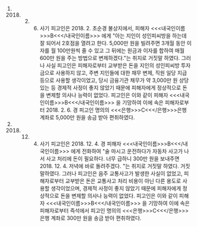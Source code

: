1. 2018. 2. 6. 사기
피고인은 2018. 2. 초순경 불상지에서, 피해자 <<<내국인이름>>>B<<</내국인이름>>> 에게 "아는 지인이 성인피씨방을 하는데 잘 되어서 2호점을 열려고 한다. 5,000만 원을 빌려주면 3개월 동안 이자를 월 100만원씩 줄 수 있고 그 뒤에는 원금과 이자를 합하여 매월 600만 원을 주는 방법으로 변제하겠다."는 취지로 거짓말 하였다. 그러나 사실 피고인은 피해자로부터 교부받은 돈을 지인의 성인피씨방 투자금으로 사용하지 않고, 주변 지인들에 대한 채무 변제, 직원 일당 지급 등으로 사용할 생각이었고, 당시 금융기관 채무가 약 3,000만 원 상당 있는 등 경제적 사정이 좋지 않았기 때문에 피해자에게 정상적으로 돈을 변제할 의사나 능력이 없었다.
피고인은 이와 같이 피해자 <<<내국인이름>>>B<<</내국인이름>>> 을 기망하여 이에 속은 피해자로부터 2018. 2. 6. 경 피고인 명의의 <<<은행>>>C<<</은행>>>은행 계좌로 5,000만 원을 송금 받아 편취하였다.
2. 2018. 12. 4. 사기
피고인은 2018. 12. 4. 경 피해자 <<<내국인이름>>>B<<</내국인이름>>> 에게 전화하여 "술 마시고 운전하다가 자동차 사고가 나서 사고 처리에 돈이 필요하다. 너무 급하니 300만 원을 보내주면 2018. 12. 4. 저녁에 바로 돌려주겠다. "는 취지로 거짓말 하였다. 거짓말하였다. 그러나 피고인은 음주 교통사고가 발생한 사실이 없었고, 피해자로부터 교부받은 돈은 교통사고 처리 비용이 아닌 다른 용도로 사용할 생각이었으며, 경제적 사정이 좋지 않았기 때문에 피해자에게 정상적으로 돈을 변제할 의사나 능력이 없었다.
피고인은 이와 같이 피해자 <<<내국인이름>>>B<<</내국인이름>>> 을 기망하여 이에 속은 피해자로부터 즉석에서 피고인 명의의 <<<은행>>>C<<</은행>>>은행 계좌로 300만 원을 송금 받아 편취하였다.